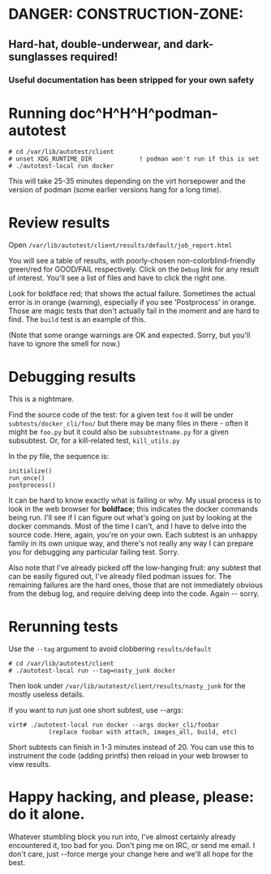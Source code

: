 # DANGER: CONSTRUCTION-ZONE:

## Hard-hat, double-underwear, and dark-sunglasses required!

### Useful documentation has been stripped for your own safety

# Running doc^H^H^H^podman-autotest

    # cd /var/lib/autotest/client
    # unset XDG_RUNTIME_DIR             ! podman won't run if this is set
    # ./autotest-local run docker

This will take 25-35 minutes depending on the virt horsepower and
the version of podman (some earlier versions hang for a long time).


# Review results

Open ``/var/lib/autotest/client/results/default/job_report.html``

You will see a table of results, with poorly-chosen non-colorblind-friendly
green/red for GOOD/FAIL respectively. Click on the `Debug` link for any
result of interest.  You'll see a list of files
and have to click the right one.

Look for boldface red; that shows the actual failure. Sometimes the actual
error is in orange (warning), especially if you see 'Postprocess' in
orange. Those are magic tests that don't actually fail in the moment
and are hard to find. The `build` test is an example of this.

(Note that some orange warnings are OK and expected. Sorry, but you'll
have to ignore the smell for now.)

# Debugging results

This is a nightmare.

Find the source code of the test: for a given test `foo` it will
be under `subtests/docker_cli/foo/` but there may be many files
in there - often it might be `foo.py` but it could also be
`subsubtestname.py` for a given subsubtest. Or, for a kill-related
test, `kill_utils.py`

In the py file, the sequence is:

    initialize()
    run_once()
    postprocess()

It can be hard to know exactly what is failing or why. My usual
process is to look in the web browser for **boldface**; this
indicates the docker commands being run. I'll see if I can
figure out what's going on just by looking at the docker commands.
Most of the time I can't, and I have to delve into the source
code. Here, again, you're on your own. Each subtest is an
unhappy family in its own unique way, and there's not really
any way I can prepare you for debugging any particular
failing test. Sorry.

Also note that I've already picked off the low-hanging fruit: any
subtest that can be easily figured out, I've already filed podman
issues for. The remaining failures are the hard ones, those that
are not immediately obvious from the debug log, and require
delving deep into the code. Again -- sorry.

# Rerunning tests

Use the ``--tag`` argument to avoid clobbering ``results/default``

    # cd /var/lib/autotest/client
    # ./autotest-local run --tag=nasty_junk docker

Then look under ``/var/lib/autotest/client/results/nasty_junk`` for
the mostly useless details.

If you want to run just one short subtest, use --args:

    virt# ./autotest-local run docker --args docker_cli/foobar
               (replace foobar with attach, images_all, build, etc)

Short subtests can finish in 1-3 minutes instead of 20. You can
use this to instrument the code (adding printfs) then reload
in your web browser to view results.

# Happy hacking, and please, please: do it alone.

Whatever stumbling block you run into, I've almost certainly already
encountered it, too bad for you. Don't ping me on IRC, or send me
email. I don't care, just --force merge your change here and
we'll all hope for the best.
